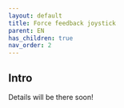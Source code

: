 ```yaml
---
layout: default
title: Force feedback joystick
parent: EN
has_children: true
nav_order: 2
---
```


## Intro

Details will be there soon!